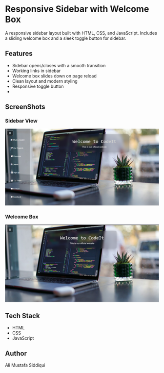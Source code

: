 # Responsive Sidebar with Welcome Box

A responsive sidebar layout built with HTML, CSS, and JavaScript. Includes a sliding welcome box and a sleek toggle button for sidebar.

## Features
- Sidebar opens/closes with a smooth transition
- Working links in sidebar
- Welcome box slides down on page reload
- Clean layout and modern styling
- Responsive toggle button
- 
## ScreenShots

### Sidebar View
![Sidebar View](https://github.com/AliMustafaSiddiqui/sidebar-project/blob/main/Screenshot%202025-06-24%20115817.png)

### Welcome Box
![Welcome Box](https://github.com/AliMustafaSiddiqui/sidebar-project/blob/main/Screenshot%202025-06-24%20115750.png)

## Tech Stack
- HTML
- CSS
- JavaScript

## Author
Ali Mustafa Siddiqui

